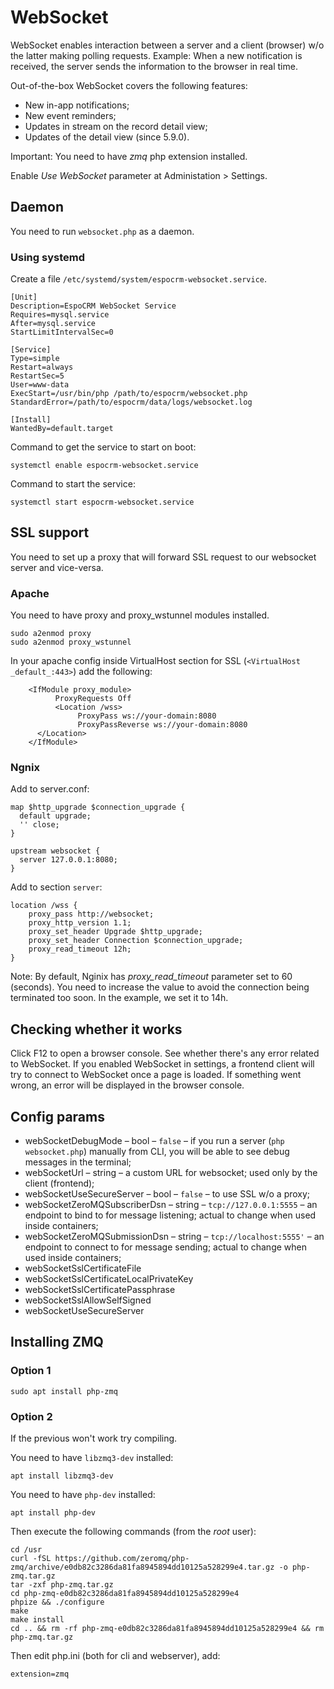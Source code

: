 # WebSocket

WebSocket enables interaction between a server and a client (browser) w/o the latter making polling requests. Example: When a new notification is received, the server sends the information to the browser in real time.

Out-of-the-box WebSocket covers the following features:

* New in-app notifications;
* New event reminders;
* Updates in stream on the record detail view;
* Updates of the detail view (since 5.9.0).

Important: You need to have *zmq* php extension installed.

Enable *Use WebSocket* parameter at Administation > Settings.

## Daemon

You need to run `websocket.php` as a daemon.

### Using systemd

Create a file `/etc/systemd/system/espocrm-websocket.service`.

```
[Unit]
Description=EspoCRM WebSocket Service
Requires=mysql.service
After=mysql.service
StartLimitIntervalSec=0

[Service]
Type=simple
Restart=always
RestartSec=5
User=www-data
ExecStart=/usr/bin/php /path/to/espocrm/websocket.php
StandardError=/path/to/espocrm/data/logs/websocket.log

[Install]
WantedBy=default.target
```

Command to get the service to start on boot:

`systemctl enable espocrm-websocket.service`


Command to start the service:

`systemctl start espocrm-websocket.service`

## SSL support

You need to set up a proxy that will forward SSL request to our websocket server and vice-versa.

### Apache

You need to have proxy and proxy_wstunnel modules installed.

```
sudo a2enmod proxy
sudo a2enmod proxy_wstunnel
```

In your apache config inside VirtualHost section for SSL (`<VirtualHost _default_:443>`) add the following:

```
    <IfModule proxy_module>
          ProxyRequests Off
          <Location /wss>
               ProxyPass ws://your-domain:8080
               ProxyPassReverse ws://your-domain:8080
	  </Location>
    </IfModule>
```

### Ngnix

Add to server.conf:

```
map $http_upgrade $connection_upgrade {
  default upgrade;
  '' close;
}

upstream websocket {
  server 127.0.0.1:8080;
}
```

Add to section `server`:

```
location /wss {
    proxy_pass http://websocket;
    proxy_http_version 1.1;
    proxy_set_header Upgrade $http_upgrade;
    proxy_set_header Connection $connection_upgrade;
    proxy_read_timeout 12h;
}
```

Note: By default, Nginix has *proxy_read_timeout* parameter set to 60 (seconds). You need to increase the value to avoid the connection being terminated too soon. In the example, we set it to 14h.

## Checking whether it works

Click F12 to open a browser console. See whether there's any error related to WebSocket. If you enabled WebSocket in settings, a frontend client will try to connect to WebSocket once a page is loaded. If something went wrong, an error will be displayed in the browser console.

## Config params

* webSocketDebugMode – bool – `false` – if you run a server (`php websocket.php`) manually from CLI, you will be able to see debug messages in the terminal;
* webSocketUrl – string – a custom URL for websocket; used only by the client (frontend);
* webSocketUseSecureServer – bool – `false` – to use SSL w/o a proxy;
* webSocketZeroMQSubscriberDsn – string – `tcp://127.0.0.1:5555` – an endpoint to bind to for message listening; actual to change when used inside containers;
* webSocketZeroMQSubmissionDsn – string – `tcp://localhost:5555'` – an endpoint to connect to for message sending; actual to change when used inside containers;
* webSocketSslCertificateFile
* webSocketSslCertificateLocalPrivateKey
* webSocketSslCertificatePassphrase
* webSocketSslAllowSelfSigned
* webSocketUseSecureServer

## Installing ZMQ

### Option 1

```
sudo apt install php-zmq
```

### Option 2

If the previous won't work try compiling.

You need to have `libzmq3-dev` installed:

```
apt install libzmq3-dev
```
You need to have `php-dev` installed:

```
apt install php-dev
```

Then execute the following commands (from the *root* user):

```
cd /usr
curl -fSL https://github.com/zeromq/php-zmq/archive/e0db82c3286da81fa8945894dd10125a528299e4.tar.gz -o php-zmq.tar.gz
tar -zxf php-zmq.tar.gz
cd php-zmq-e0db82c3286da81fa8945894dd10125a528299e4
phpize && ./configure
make
make install
cd .. && rm -rf php-zmq-e0db82c3286da81fa8945894dd10125a528299e4 && rm php-zmq.tar.gz
```

Then edit php.ini (both for cli and webserver), add:

```
extension=zmq
```
